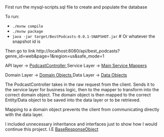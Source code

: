 
First run the mysql-scripts.sql file to create and populate the database

To run:
  - `./mvnw compile`
  - `./mvnw package`
  - `java -jar target/BestPodcasts-0.0.1-SNAPSHOT.jar` # Or whatever the snapshot id is

Then go to link http://localhost:8080/api/best_podcasts?genre_id=web&page=1&region=us&safe_mode=1

API layer -> <a href="https://github.com/terrancehanlon/Podcast-api/blob/master/src/main/java/org/pods/PodcastController.java"> PodcastController </a>
Service Layer -> <a href="https://github.com/terrancehanlon/Podcast-api/tree/master/src/main/java/org/pods/service"> Main Service </a>
                 <a href="https://github.com/terrancehanlon/Podcast-api/tree/master/src/main/java/org/pods/mappers"> Mappers </a>
                 
Domain Layer -> <a href="https://github.com/terrancehanlon/Podcast-api/tree/master/src/main/java/org/pods/util"> Domain Objects </a>
Data Layer -> <a href="https://github.com/terrancehanlon/Podcast-api/tree/master/src/main/java/org/pods/data"> Data Objects </a>


The PodcastController takes in the raw request from the client. Sends it to the service layer for business logic, then to the mapper to transform into the correct domain object. 
The domain object is then mapped to the correct Entity/Data object to be saved into the data layer or to be retrieved.

Mapping to a domain object prevents the client from communicating directly with the data layer. 

I included unnecessary inheritance and interfaces just to show how I would continue this project. I.E <a href="https://github.com/terrancehanlon/Podcast-api/blob/master/src/main/java/org/pods/util/BaseResponseObject.java"> BaseResponseObject </a>


